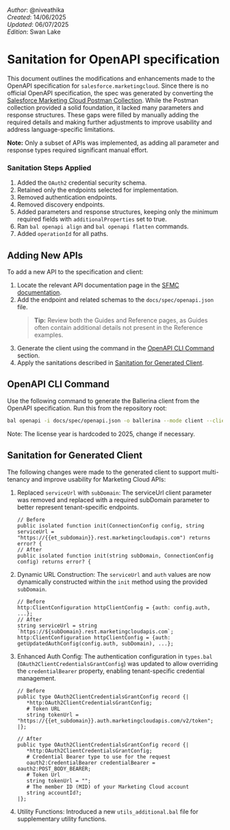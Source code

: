 _Author_:  @niveathika \
_Created_: 14/06/2025 \
_Updated_: 06/07/2025 \
_Edition_: Swan Lake

# Sanitation for OpenAPI specification

This document outlines the modifications and enhancements made to the OpenAPI specification for `salesforce.marketingcloud`.
Since there is no official OpenAPI specification, the spec was generated by converting the [Salesforce Marketing Cloud Postman Collection](https://www.postman.com/salesforce-developers/salesforce-developers/folder/hs55w6u/rest). While the Postman collection provided a solid foundation, it lacked many parameters and response structures. These gaps were filled by manually adding the required details and making further adjustments to improve usability and address language-specific limitations.

**Note:** Only a subset of APIs was implemented, as adding all parameter and response types required significant manual effort.

### Sanitation Steps Applied

1. Added the `OAuth2` credential security schema.
2. Retained only the endpoints selected for implementation.
3. Removed authentication endpoints.
4. Removed discovery endpoints.
5. Added parameters and response structures, keeping only the minimum required fields with `additionalProperties` set to true.
6. Ran `bal openapi align` and `bal openapi flatten` commands.
7. Added `operationId` for all paths.

## Adding New APIs

To add a new API to the specification and client:

1. Locate the relevant API documentation page in the [SFMC documentation](https://developer.salesforce.com/docs/marketing/marketing-cloud/guide/apis-overview.html).
2. Add the endpoint and related schemas to the `docs/spec/openapi.json` file.
   > **Tip:** Review both the Guides and Reference pages, as Guides often contain additional details not present in the Reference examples.
3. Generate the client using the command in the [OpenAPI CLI Command](#openapi-cli-command) section.
4. Apply the sanitations described in [Sanitation for Generated Client](#sanitation-for-generated-client).

## OpenAPI CLI Command

Use the following command to generate the Ballerina client from the OpenAPI specification. Run this from the repository root:

```bash
bal openapi -i docs/spec/openapi.json -o ballerina --mode client --client-methods remote --license docs/license.txt
```
Note: The license year is hardcoded to 2025, change if necessary.

## Sanitation for Generated Client

The following changes were made to the generated client to support multi-tenancy and improve usability for Marketing Cloud APIs:

1. Replaced `serviceUrl` with `subDomain`:
   The serviceUrl client parameter was removed and replaced with a required subDomain parameter to better represent tenant-specific endpoints.
   ```ballerina
   // Before
   public isolated function init(ConnectionConfig config, string serviceUrl = "https://{{et_subdomain}}.rest.marketingcloudapis.com") returns error? {
   // After
   public isolated function init(string subDomain, ConnectionConfig config) returns error? {
   ```

2. Dynamic URL Construction:
   The `serviceUrl` and `auth` values are now dynamically constructed within the `init` method using the provided `subDomain`.
   ```ballerina
   // Before
   http:ClientConfiguration httpClientConfig = {auth: config.auth, ...};
   // After
   string serviceUrl = string `https://${subDomain}.rest.marketingcloudapis.com`;
   http:ClientConfiguration httpClientConfig = {auth: getUpdatedAuthConfig(config.auth, subDomain), ...};
   ```

3. Enhanced Auth Config:
   The authentication configuration in `types.bal` (`OAuth2ClientCredentialsGrantConfig`) was updated to allow overriding the `credentialBearer` property, enabling tenant-specific credential management.
   ```ballerina
   // Before
   public type OAuth2ClientCredentialsGrantConfig record {| 
      *http:OAuth2ClientCredentialsGrantConfig;
      # Token URL
      string tokenUrl = "https://{{et_subdomain}}.auth.marketingcloudapis.com/v2/token";
   |};

   // After
   public type OAuth2ClientCredentialsGrantConfig record {| 
      *http:OAuth2ClientCredentialsGrantConfig;
      # Credential Bearer type to use for the request
      oauth2:CredentialBearer credentialBearer = oauth2:POST_BODY_BEARER;
      # Token Url
      string tokenUrl = "";
      # The member ID (MID) of your Marketing Cloud account
      string accountId?;
   |};
   ```

4. Utility Functions:
   Introduced a new `utils_additional.bal` file for supplementary utility functions.
